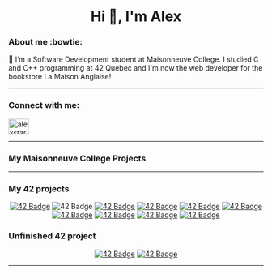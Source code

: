 <h1 align="center">Hi 👋, I'm Alex</h1>

<!--
**AlexStarlight03/AlexStarlight03** is a ✨ _special_ ✨ repository because its `README.md` (this file) appears on your GitHub profile.

Here are some ideas to get you started:

- 🔭 I’m currently working on ...
- 🌱 I’m currently learning ...
- 👯 I’m looking to collaborate on ...
- 🤔 I’m looking for help with ...
- 💬 Ask me about ...
- 📫 How to reach me: ...
- 😄 Pronouns: ...
- ⚡ Fun fact: ...
-->

<h3 align="left">About me :bowtie:</h3>
🌱 I’m a Software Development student at Maisonneuve College. I studied C and C++ programming at 42 Quebec and I'm now the web developer for the bookstore La Maison Anglaise!
</p>

---
<h3 align="left">Connect with me:</h3>
<p align="left">
<a href="https://linkedin.com/in/alexandrinedube" target="blank"><img align="center" src="https://raw.githubusercontent.com/rahuldkjain/github-profile-readme-generator/master/src/images/icons/Social/linked-in-alt.svg" alt="alexstarlight03" height="30" width="40" /></a>

---
<h3 align="left">My Maisonneuve College Projects</h3>
<div align="center">
  
---
<h3 align="left">My 42 projects</h3>
<div align="center">

<a href="https://github.com/pirichar/minishell">![42 Badge](https://github.com/AlexStarlight03/42-project-badges/blob/main/badges/minishelle.png)</a> 
<a> ![42 Badge](https://github.com/AlexStarlight03/42-project-badges/blob/main/badges/netpracticee.png)</a> 
<a href="https://github.com/AlexStarlight03/philosophers">![42 Badge](https://github.com/AlexStarlight03/42-project-badges/blob/main/badges/philosopherse.png)</a>
<a href="https://github.com/AlexStarlight03/fdf">![42 Badge](https://github.com/AlexStarlight03/42-project-badges/blob/main/badges/fdfm.png)</a>
<a href="https://github.com/AlexStarlight03/pipex">![42 Badge](https://github.com/AlexStarlight03/42-project-badges/blob/main/badges/pipexe.png)</a>
<a href="https://github.com/AlexStarlight03/push_swap">![42 Badge](https://github.com/AlexStarlight03/42-project-badges/blob/main/badges/push_swape.png)</a>
<a href="">![42 Badge](https://github.com/AlexStarlight03/42-project-badges/blob/main/badges/born2berootm.png)</a>
<a href="https://github.com/AlexStarlight03/GNL">![42 Badge](https://github.com/AlexStarlight03/42-project-badges/blob/main/badges/get_next_linem.png)</a>
<a href="https://github.com/AlexStarlight03/ft_printf">![42 Badge](https://github.com/AlexStarlight03/42-project-badges/blob/main/badges/ft_printfe.png)</a>
<a href="https://github.com/AlexStarlight03/libft">![42 Badge](https://github.com/AlexStarlight03/42-project-badges/blob/main/badges/libftm.png)</a>

<h3 align="left">Unfinished 42 project</h3>
<div align="center">

<a href="https://github.com/AlexStarlight03/cpp">![42 Badge](https://github.com/AlexStarlight03/42-project-badges/blob/main/badges/cppe.png)</a> 
<a href="https://github.com/Louuuup/cub3d">![42 Badge](https://github.com/AlexStarlight03/42-project-badges/blob/main/badges/cub3de.png)</a>

---
